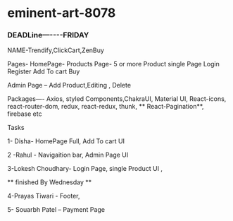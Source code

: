 # eminent-art-8078


### DEADLine—----FRIDAY

NAME-Trendify,ClickCart,ZenBuy



Pages-
HomePage-
Products Page- 5 or more
Product single Page
Login 
Register
Add To cart 
Buy


Admin Page – Add Product,Editing , Delete 

Packages—-
Axios, styled Components,ChakraUI, Material UI, React-icons, react-router-dom, redux, react-redux, thunk, ** React-Pagination**, firebase etc



  Tasks 

1- Disha- HomePage Full,  Add To cart UI


2 -Rahul - Navigaition bar, Admin Page UI
 

3-Lokesh Choudhary- Login Page, single Product UI ,

** finished By Wednesday **

4-Prayas Tiwari - Footer,

5- Souarbh Patel – Payment Page


